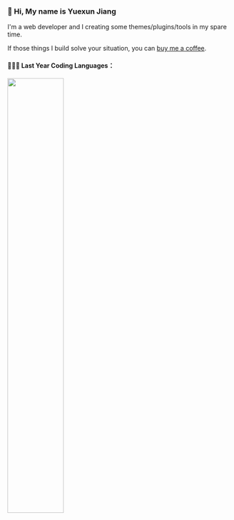 ###  👋 Hi, My name is Yuexun Jiang

I'm a web developer and I creating some themes/plugins/tools in my spare time.

If those things I build solve your situation, you can [buy me a coffee](https://www.buymeacoffee.com/yuexunjiang).

#### 👨🏻‍💻 Last Year Coding Languages：

<img width="50%" src="https://wakatime.com/share/@ahonn/3ece6cf1-d796-495a-9274-ceaca633e4ca.png" />
